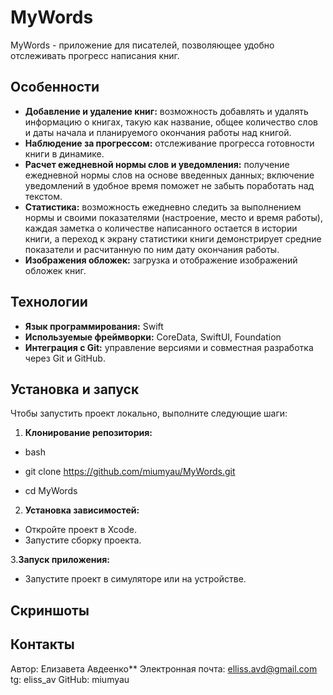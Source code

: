 # MyWords

MyWords -  приложение для писателей, позволяющее удобно  отслеживать прогресс написания книг. 

## Особенности

- **Добавление и удаление книг:** возможность добавлять и удалять информацию о книгах, такую как название, общее количество слов и даты начала и планируемого окончания работы над книгой.
- **Наблюдение за прогрессом:** отслеживание прогресса готовности книги в динамике.
- **Расчет ежедневной нормы слов и уведомления:** получение ежедневной нормы слов на основе введенных данных; включение уведомлений  в удобное время поможет не забыть поработать над текстом. 
- **Статистика:** возможность ежедневно следить за выполнением нормы и своими показателями (настроение, место и время работы), каждая заметка о количестве написанного остается в истории книги, а переход к экрану статистики книги демонстрирует средние показатели и  расчитанную по ним дату окончания работы.
- **Изображения обложек:** загрузка и отображение изображений обложек книг.

## Технологии

- **Язык программирования:** Swift
- **Используемые фреймворки:** CoreData, SwiftUI, Foundation
- **Интеграция с Git:** управление версиями и совместная разработка через Git и GitHub.

## Установка и запуск

Чтобы запустить проект локально, выполните следующие шаги:

1. **Клонирование репозитория:**

- bash

- git clone https://github.com/miumyau/MyWords.git

- cd MyWords

2. **Установка зависимостей:**

- Откройте проект в Xcode.
- Запустите сборку проекта.

3.**Запуск приложения:**

- Запустите проект в симуляторе или на устройстве.

## Скриншоты


## Контакты
Автор: Елизавета Авдеенко**
Электронная почта: elliss.avd@gmail.com
tg: eliss_av
GitHub: miumyau
